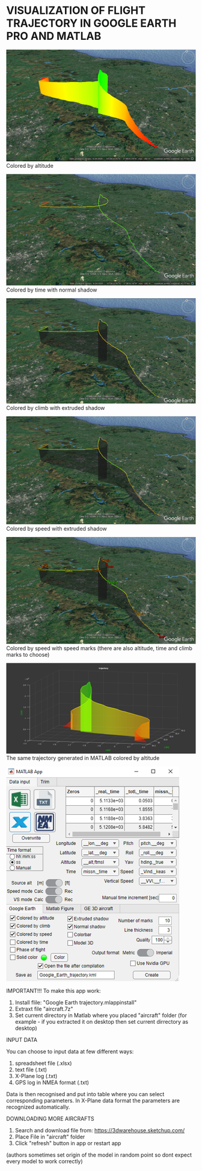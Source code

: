 # VISUALIZATION OF FLIGHT TRAJECTORY IN GOOGLE EARTH PRO AND MATLAB

![](images/colored_by_altitude.PNG)
Colored by altitude

![](images/colored_by_time.PNG)
Colored by time with normal shadow

![](images/colored_by_climb.PNG)
Colored by climb with extruded shadow

![](images/colored_by_speed.PNG)
Colored by speed with extruded shadow

![](images/speed_marks.PNG)
Colored by speed with speed marks (there are also altitude, time and climb marks to choose)

![](images/trajec.PNG)
The same trajectory generated in MATLAB colored by altitude

![](images/example.PNG)

IMPORTANT!!!
To make this app work:
1. Install flile: "Google Earth trajectory.mlappinstall"
2. Extraxt file "aircraft.7z"
3. Set current directory in Matlab where you placed "aircraft" folder (for example - if you extracted it on desktop then set current dirrectory as desktop)


INPUT DATA

You can choose to input data at few different ways:
1. spreadsheet file (.xlsx)
2. text file (.txt)
3. X-Plane log (.txt)
4. GPS log in NMEA format (.txt)

Data is then recognised and put into table where you can select corresponding parameters.
In X-Plane data format the parameters are recognized automatically.


DOWNLOADING MORE AIRCRAFTS
1. Search and download file from: https://3dwarehouse.sketchup.com/
2. Place File in "aircraft" folder
3. Click "refresh" button in app or restart app

(authors sometimes set origin of the model in random point so dont expect every model to work correctly)
